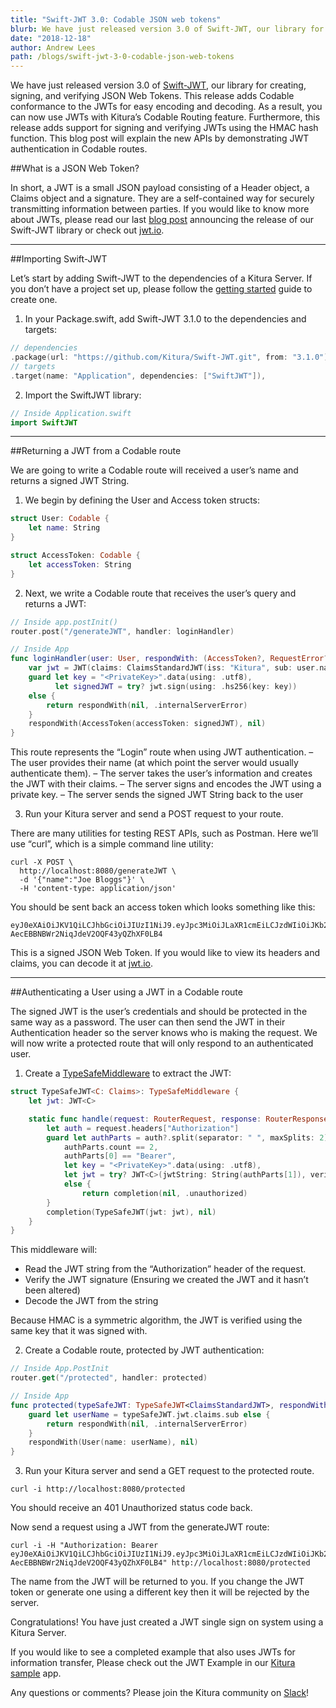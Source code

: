 ```yaml
---
title: "Swift-JWT 3.0: Codable JSON web tokens"
blurb: We have just released version 3.0 of Swift-JWT, our library for creating, signing, and verifying JSON Web Tokens
date: "2018-12-18"
author: Andrew Lees
path: /blogs/swift-jwt-3-0-codable-json-web-tokens
---
```


We have just released version 3.0 of [Swift-JWT](https://github.com/Kitura/Swift-JWT), our library for creating, signing, and verifying JSON Web Tokens. This release adds Codable conformance to the JWTs for easy encoding and decoding. As a result, you can now use JWTs with Kitura’s Codable Routing feature. Furthermore, this release adds support for signing and verifying JWTs using the HMAC hash function. This blog post will explain the new APIs by demonstrating JWT authentication in Codable routes.

##What is a JSON Web Token?

In short, a JWT is a small JSON payload consisting of a Header object, a Claims object and a signature. They are a self-contained way for securely transmitting information between parties. If you would like to know more about JWTs, please read our last [blog post](/blogs/swift-jwt) announcing the release of our Swift-JWT library or check out [jwt.io](https://jwt.io).

---

##Importing Swift-JWT

Let’s start by adding Swift-JWT to the dependencies of a Kitura Server. If you don’t have a project set up, please follow the [getting started](/docs/getting-started/create-server-cli) guide to create one.

1. In your Package.swift, add Swift-JWT 3.1.0 to the dependencies and targets:

```swift
// dependencies
.package(url: "https://github.com/Kitura/Swift-JWT.git", from: "3.1.0")
// targets
.target(name: "Application", dependencies: ["SwiftJWT"]),
```

2. Import the SwiftJWT library:

```swift
// Inside Application.swift
import SwiftJWT
```

---

##Returning a JWT from a Codable route

We are going to write a Codable route will received a user’s name and returns a signed JWT String.

1. We begin by defining the User and Access token structs:

```swift
struct User: Codable {
    let name: String
}

struct AccessToken: Codable {
    let accessToken: String
}
```

2. Next, we write a Codable route that receives the user’s query and returns a JWT:

```swift
// Inside app.postInit()
router.post("/generateJWT", handler: loginHandler)

// Inside App
func loginHandler(user: User, respondWith: (AccessToken?, RequestError?) -> Void) {
    var jwt = JWT(claims: ClaimsStandardJWT(iss: "Kitura", sub: user.name))
    guard let key = "<PrivateKey>".data(using: .utf8),
          let signedJWT = try? jwt.sign(using: .hs256(key: key))
    else {
        return respondWith(nil, .internalServerError)
    }
    respondWith(AccessToken(accessToken: signedJWT), nil)
}
```

This route represents the “Login” route when using JWT authentication.
– The user provides their name (at which point the server would usually authenticate them).
– The server takes the user’s information and creates the JWT with their claims.
– The server signs and encodes the JWT using a private key.
– The server sends the signed JWT String back to the user

3. Run your Kitura server and send a POST request to your route.

There are many utilities for testing REST APIs, such as Postman. Here we’ll use “curl”, which is a simple command line utility:

```
curl -X POST \
  http://localhost:8080/generateJWT \
  -d '{"name":"Joe Bloggs"}' \
  -H 'content-type: application/json'
```

You should be sent back an access token which looks something like this:

```
eyJ0eXAiOiJKV1QiLCJhbGciOiJIUzI1NiJ9.eyJpc3MiOiJLaXR1cmEiLCJzdWIiOiJKb2UgQmxvZ2dzIn0.Q2UbWSsU-AecEBBNBWr2NiqJdeV2OQF43yQZhXF0LB4
```

This is a signed JSON Web Token. If you would like to view its headers and claims, you can decode it at [jwt.io](https://jwt.io).

---

##Authenticating a User using a JWT in a Codable route

The signed JWT is the user’s credentials and should be protected in the same way as a password. The user can then send the JWT in their Authentication header so the server knows who is making the request. We will now write a protected route that will only respond to an authenticated user.

1. Create a [TypeSafeMiddleware](/blogs/type-safe-middleware) to extract the JWT:

```swift
struct TypeSafeJWT<C: Claims>: TypeSafeMiddleware {
    let jwt: JWT<C>

    static func handle(request: RouterRequest, response: RouterResponse, completion: @escaping (TypeSafeJWT?, RequestError?) -> Void) {
        let auth = request.headers["Authorization"]
        guard let authParts = auth?.split(separator: " ", maxSplits: 2),
            authParts.count == 2,
            authParts[0] == "Bearer",
            let key = "<PrivateKey>".data(using: .utf8),
            let jwt = try? JWT<C>(jwtString: String(authParts[1]), verifier: .hs256(key: key))
            else {
                return completion(nil, .unauthorized)
        }
        completion(TypeSafeJWT(jwt: jwt), nil)
    }
}
```

This middleware will:
* Read the JWT string from the “Authorization” header of the request.
* Verify the JWT signature (Ensuring we created the JWT and it hasn’t been altered)
* Decode the JWT from the string

Because HMAC is a symmetric algorithm, the JWT is verified using the same key that it was signed with.

2. Create a Codable route, protected by JWT authentication:

```swift
// Inside App.PostInit
router.get("/protected", handler: protected)

// Inside App
func protected(typeSafeJWT: TypeSafeJWT<ClaimsStandardJWT>, respondWith: (User?, RequestError?) -> Void) {
    guard let userName = typeSafeJWT.jwt.claims.sub else {
        return respondWith(nil, .internalServerError)
    }
    respondWith(User(name: userName), nil)
}
```

3. Run your Kitura server and send a GET request to the protected route.

```
curl -i http://localhost:8080/protected
```

You should receive an 401 Unauthorized status code back.

Now send a request using a JWT from the generateJWT route:

```
curl -i -H "Authorization: Bearer eyJ0eXAiOiJKV1QiLCJhbGciOiJIUzI1NiJ9.eyJpc3MiOiJLaXR1cmEiLCJzdWIiOiJKb2UgQmxvZ2dzIn0.Q2UbWSsU-AecEBBNBWr2NiqJdeV2OQF43yQZhXF0LB4" http://localhost:8080/protected
```

The name from the JWT will be returned to you. If you change the JWT token or generate one using a different key then it will be rejected by the server.

Congratulations! You have just created a JWT single sign on system using a Kitura Server.

If you would like to see a completed example that also uses JWTs for information transfer, Please check out the JWT Example in our [Kitura sample](https://github.com/Kitura/Kitura-Sample) app.

Any questions or comments? Please join the Kitura community on [Slack](http://swift-at-ibm-slack.mybluemix.net/?cm_sp=dw-bluemix-_-swift-_-devcenter&_ga=2.159686845.186671014.1570626561-1743126121.1570022962)!
